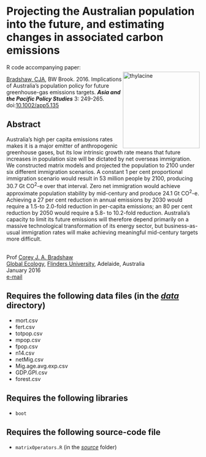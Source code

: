 # Projecting the Australian population into the future, and estimating changes in associated carbon emissions

<img align="right" src="thylacine.png" alt="thylacine" width="200" style="margin-top: 20px">

R code accompanying paper:

<a href="http://scholar.google.com.au/citations?sortby=pubdate&hl=en&user=1sO0O3wAAAAJ&view_op=list_works">Bradshaw, CJA</a>, BW Brook. 2016.  Implications of Australia’s population policy for future greenhouse-gas emissions targets. <em><strong>Asia and the Pacific Policy Studies</strong></em> 3: 249-265. doi:<a href="http://doi.org/10.1002/app5.135">10.1002/app5.135</a>

## Abstract
Australia’s high per capita emissions rates makes it is a major emitter of anthropogenic greenhouse gases, but its low intrinsic growth rate means that future increases in population size will be dictated by net overseas immigration. We constructed matrix models and projected the population to 2100 under six different
immigration scenarios. A constant 1 per cent proportional immigration scenario would result in 53 million people by 2100, producing 30.7 Gt CO<sup>2</sup>-e over that interval. Zero net immigration would achieve approximate population stability by mid-century and produce 24.1 Gt CO<sup>2</sup>-e. Achieving a 27 per cent reduction in annual emissions by 2030 would require a 1.5-to 2.0-fold reduction in per-capita emissions; an 80 per cent reduction by 2050 would require a 5.8- to 10.2-fold reduction. Australia’s capacity to limit its future emissions will therefore depend primarily on a massive technological transformation of its energy sector, but business-as-usual immigration rates will make achieving meaningful mid-century targets more difficult.

<br>
Prof <a href="http://scholar.google.com.au/citations?sortby=pubdate&hl=en&user=1sO0O3wAAAAJ&view_op=list_works">Corey J. A. Bradshaw</a> <br>
<a href="http://globalecologyflinders.com" target="_blank">Global Ecology</a>, <a href="http://flinders.edu.au" target="_blank">Flinders University</a>, Adelaide, Australia <br>
January 2016 <br>
<a href=mailto:corey.bradshaw@flinders.edu.au>e-mail</a> <br>

## Requires the following data files (in the <a href="http://"><em>data</em></a> directory)
- mort.csv
- fert.csv
- totpop.csv
- mpop.csv
- fpop.csv
- n14.csv
- netMig.csv
- Mig.age.avg.exp.csv
- GDP.GPI.csv
- forest.csv

## Requires the following libraries
- <code>boot</code>

## Requires the following source-code file
- <code>matrixOperators.R</code> (in the <a href="https://github.com/cjabradshaw/DensityFeedbackSims/tree/main/source"><em>source</em></a> folder)
